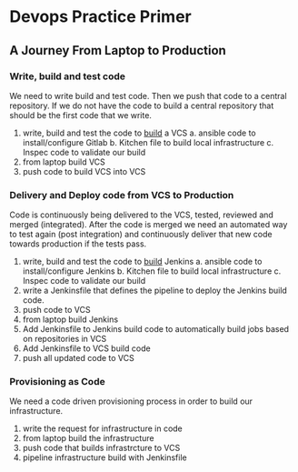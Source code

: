 # Devops Practice Primer
## A Journey From Laptop to Production

### Write, build and test code

We need to write build and test code. Then we push that code to a central repository. If we do not have the code to build a central repository that should be the first code that we write.

1. write, build and test the code to [build](#provisioning-as-code) a VCS
  a. ansible code to install/configure Gitlab
  b. Kitchen file to build local infrastructure
  c. Inspec code to validate our build
2. from laptop build VCS
3. push code to build VCS into VCS

### Delivery and Deploy code from VCS to Production

Code is continuously being delivered to the VCS, tested, reviewed and merged (integrated). After the code is merged we need an automated way to test again (post integration) and continuously deliver that new code towards production if the tests pass.

1. write, build and test the code to [build](#provisioning-as-code) Jenkins
  a. ansible code to install/configure Jenkins
  b. Kitchen file to build local infrastructure
  c. Inspec code to validate our build
2. write a Jenkinsfile that defines the pipeline to deploy the Jenkins build code.
3. push code to VCS
4. from laptop build Jenkins
5. Add Jenkinsfile to Jenkins build code to automatically build jobs based on repositories in VCS
5. Add Jenkinsfile to VCS build code
6. push all updated code to VCS

### Provisioning as Code

We need a code driven provisioning process in order to build our infrastructure.

1. write the request for infrastructure in code
2. from laptop build the infrastructure
3. push code that builds infrastrcture to VCS
4. pipeline infrastructure build with Jenkinsfile
